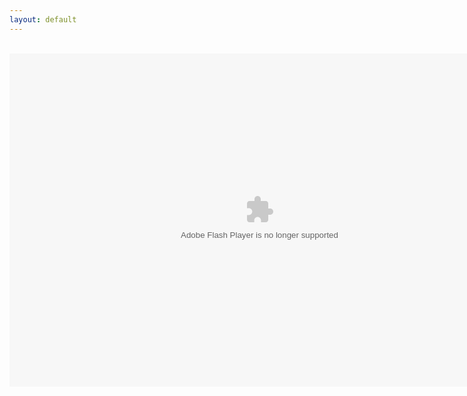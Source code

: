 ```yaml
---
layout: default
---
```

<title>Mirror's Edge 2D</title>
<head><script src="../Ruffle/ruffle.js"></script></head>
<div align="center">
<br />
<object align="middle" data="../ME2D.swf" height="533" type="application/x-shockwave-flash" width="800"></object>
